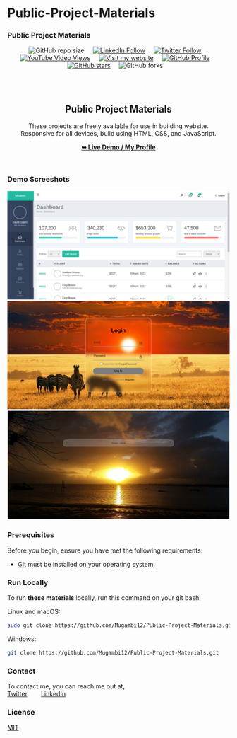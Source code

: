 # Public-Project-Materials
### Public Project Materials

<div align="center">
  
  ![GitHub repo size](https://img.shields.io/github/Repo-size/Mugambi12/Public-Project-Materials) &nbsp; &nbsp;
  [![LinkedIn Follow](https://img.shields.io/badge/LinkedIn-Follow-blue)](https://www.linkedin.com/in/silasmugambi/) &nbsp; &nbsp;
  [![Twitter Follow](https://img.shields.io/twitter/follow/MugambiMungiria?style=social)](https://twitter.com/intent/follow?screen_name=mugambimungiria) &nbsp; &nbsp;
  [![YouTube Video Views](https://img.shields.io/youtube/views/5Bl3CCizSRQ?style=social)](https://#) &nbsp; &nbsp;
  [![Visit my website](https://img.shields.io/badge/Visit%20my%20website-Here-brightgreen)](https://silasmugambi.pages.dev) &nbsp; &nbsp;
  [![GitHub Profile](https://img.shields.io/github/followers/Mugambi12?style=social)](https://github.com/Mugambi12) &nbsp; &nbsp;
  [![GitHub stars](https://img.shields.io/github/stars/Mugambi12/Public-Project-Materials?style=social)](https://github.com/Mugambi12/Public-Project-Materials) &nbsp; &nbsp;
  ![GitHub forks](https://img.shields.io/github/forks/Mugambi12/Public-Project-Materials?style=social) &nbsp; &nbsp;

  <br />
  <br />

  <h2 align="center">Public Project Materials</h2>

  These projects are freely available for use in building website.<br />Responsive for all devices, build using HTML, CSS, and JavaScript.

  <a href="https://github.com/Mugambi12"><strong>➥ Live Demo / My Profile</strong></a>

</div>

<br />

### Demo Screeshots

![Admin Dashboard Desktop Demo](./README-Images/AdminDashboard.png "Desktop Demo")
![Login Page Desktop Demo](./README-Images/LoginPage.png "Desktop Demo")
![ReadMore Desktop Demo](./README-Images/ReadMore.png "Desktop Demo")

### Prerequisites

Before you begin, ensure you have met the following requirements:

* [Git](https://git-scm.com/downloads "Download Git") must be installed on your operating system.

### Run Locally

To run **these materials** locally, run this command on your git bash:

Linux and macOS:

```bash
sudo git clone https://github.com/Mugambi12/Public-Project-Materials.git
```

Windows:

```bash
git clone https://github.com/Mugambi12/Public-Project-Materials.git
```

### Contact

To contact me, you can reach me out at,<br />
 [Twitter](https://www.twitter.com/mugambimungiria). &nbsp; &nbsp; &nbsp;
 [LinkedIn](https://www.linkedin.com/in/silasmugambi)

### License

[MIT](https://choosealicense.com/licenses/mit/)
